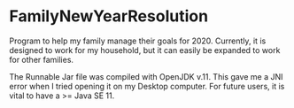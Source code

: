 # FamilyNewYearResolution
Program to help my family manage their goals for 2020. Currently, it is designed to work for my household, but it can easily be expanded to work for other families.

The Runnable Jar file was compiled with OpenJDK v.11. This gave me a JNI error when I tried opening it on my Desktop computer. For future users, it is vital to have a >= Java SE 11. 
